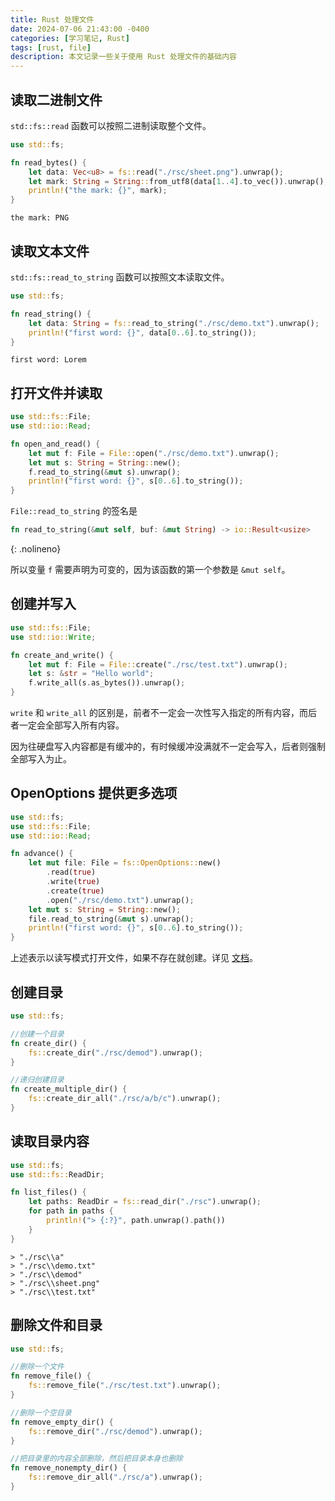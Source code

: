 ```yaml
---
title: Rust 处理文件
date: 2024-07-06 21:43:00 -0400
categories: [学习笔记, Rust]
tags: [rust, file]
description: 本文记录一些关于使用 Rust 处理文件的基础内容
---
```


## 读取二进制文件

`std::fs::read` 函数可以按照二进制读取整个文件。

```rust
use std::fs;

fn read_bytes() {
    let data: Vec<u8> = fs::read("./rsc/sheet.png").unwrap();
    let mark: String = String::from_utf8(data[1..4].to_vec()).unwrap();
    println!("the mark: {}", mark);
}
```

```console
the mark: PNG
```

## 读取文本文件

`std::fs::read_to_string` 函数可以按照文本读取文件。

```rust
use std::fs;

fn read_string() {
    let data: String = fs::read_to_string("./rsc/demo.txt").unwrap();
    println!("first word: {}", data[0..6].to_string());
}
```

```console
first word: Lorem
```

## 打开文件并读取

```rust
use std::fs::File;
use std::io::Read;

fn open_and_read() {
    let mut f: File = File::open("./rsc/demo.txt").unwrap();
    let mut s: String = String::new();
    f.read_to_string(&mut s).unwrap();
    println!("first word: {}", s[0..6].to_string());
}
```

`File::read_to_string` 的签名是

```rust
fn read_to_string(&mut self, buf: &mut String) -> io::Result<usize>
```
{: .nolineno}

所以变量 `f` 需要声明为可变的，因为该函数的第一个参数是 `&mut self`。

## 创建并写入

```rust
use std::fs::File;
use std::io::Write;

fn create_and_write() {
    let mut f: File = File::create("./rsc/test.txt").unwrap();
    let s: &str = "Hello world";
    f.write_all(s.as_bytes()).unwrap();
}
```

`write` 和 `write_all` 的区别是，前者不一定会一次性写入指定的所有内容，而后者一定会全部写入所有内容。

因为往硬盘写入内容都是有缓冲的，有时候缓冲没满就不一定会写入，后者则强制全部写入为止。


## OpenOptions 提供更多选项

```rust
use std::fs;
use std::fs::File;
use std::io::Read;

fn advance() {
    let mut file: File = fs::OpenOptions::new()
        .read(true)
        .write(true)
        .create(true)
        .open("./rsc/demo.txt").unwrap();
    let mut s: String = String::new();
    file.read_to_string(&mut s).unwrap();
    println!("first word: {}", s[0..6].to_string());
}
```

上述表示以读写模式打开文件，如果不存在就创建。详见 [文档](https://doc.rust-lang.org/std/fs/struct.OpenOptions.html)。

## 创建目录

```rust
use std::fs;

//创建一个目录
fn create_dir() {
    fs::create_dir("./rsc/demod").unwrap();
}

//递归创建目录
fn create_multiple_dir() {
    fs::create_dir_all("./rsc/a/b/c").unwrap();
}
```

## 读取目录内容

```rust
use std::fs;
use std::fs::ReadDir;

fn list_files() {
    let paths: ReadDir = fs::read_dir("./rsc").unwrap();
    for path in paths {
        println!("> {:?}", path.unwrap().path())
    }
}
```

```console
> "./rsc\\a"
> "./rsc\\demo.txt"
> "./rsc\\demod"
> "./rsc\\sheet.png"
> "./rsc\\test.txt"
```

## 删除文件和目录

```rust
use std::fs;

//删除一个文件
fn remove_file() {
    fs::remove_file("./rsc/test.txt").unwrap();
}

//删除一个空目录
fn remove_empty_dir() {
    fs::remove_dir("./rsc/demod").unwrap();
}

//把目录里的内容全部删除，然后把目录本身也删除
fn remove_nonempty_dir() {
    fs::remove_dir_all("./rsc/a").unwrap();
}
```

